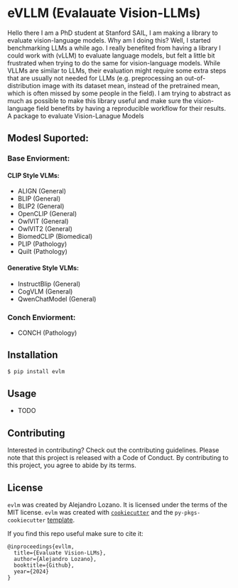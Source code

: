 # eVLLM (Evalauate Vision-LLMs)

Hello there I am a PhD student at Stanford SAIL, I am making a library to evaluate vision-language models. Why am I doing this? Well, I started benchmarking LLMs a while ago. I really benefited from having a library I could work with (vLLM) to evaluate language models, but felt a little bit frustrated when trying to do the same for vision-language models. While VLLMs are similar to LLMs, their evaluation might require some extra steps that are usually not needed for LLMs (e.g. preprocessing an out-of-distribution image with its dataset mean, instead of the pretrained mean, which is often missed by some people in the field). I am trying to abstract as much as possible to make this library useful and make sure the vision-language field benefits by having a reproducible workflow for their results.
A package to evaluate Vision-Lanague Models

## Modesl Suported: 
### Base Enviorment: 

#### CLIP Style VLMs:
* ALIGN      (General)
* BLIP       (General)
* BLIP2      (General)
* OpenCLIP   (General)
* OwlVIT     (General)
* OwlVIT2    (General)
* BiomedCLIP (Biomedical)
* PLIP       (Pathology)
* Quilt      (Pathology)

#### Generative Style VLMs:
* InstructBlip   (General)
* CogVLM         (General)
* QwenChatModel  (General)


### Conch Enviorment: 
* CONCH      (Pathology)

## Installation

```bash
$ pip install evlm
```

## Usage

- TODO

## Contributing

Interested in contributing? Check out the contributing guidelines. Please note that this project is released with a Code of Conduct. By contributing to this project, you agree to abide by its terms.

## License

`evlm` was created by Alejandro Lozano. It is licensed under the terms of the MIT license.
`evlm` was created with [`cookiecutter`](https://cookiecutter.readthedocs.io/en/latest/) and the `py-pkgs-cookiecutter` [template](https://github.com/py-pkgs/py-pkgs-cookiecutter).

If you find this repo useful make sure to cite it:
```
@inproceedings{evllm,
  title={Evaluate Vision-LLMs},
  author={Alejandro Lozano},
  booktitle={Github},
  year={2024}
}
```


